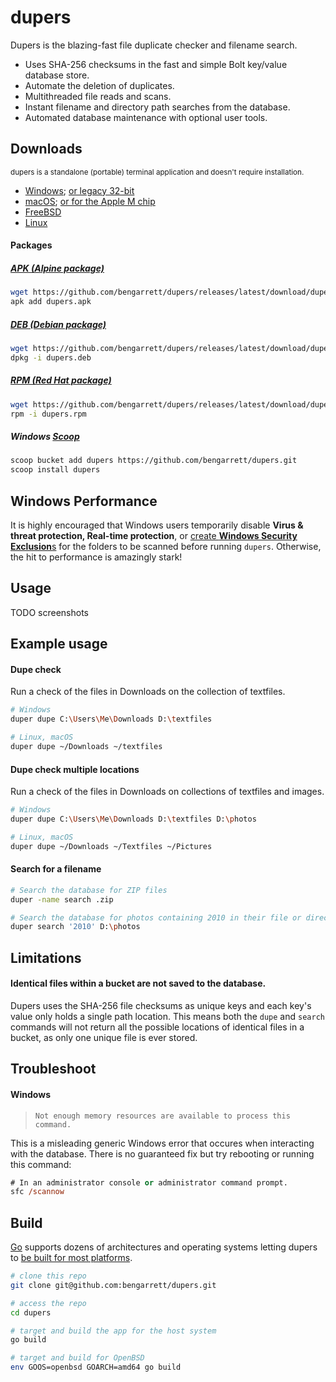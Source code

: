# dupers

Dupers is the blazing-fast file duplicate checker and filename search.

- Uses SHA-256 checksums in the fast and simple Bolt key/value database store.
- Automate the deletion of duplicates.
- Multithreaded file reads and scans.
- Instant filename and directory path searches from the database.
- Automated database maintenance with optional user tools.

## Downloads

<small>dupers is a standalone (portable) terminal application and doesn't require installation.</small>

- [Windows](https://github.com/bengarrett/dupers/releases/latest/download/dupers_Windows_Intel.zip); [or legacy 32-bit](https://github.com/bengarrett/dupers/releases/latest/download/dupers_Windows_32bit.zip)
- [macOS](https://github.com/bengarrett/dupers/releases/latest/download/dupers_macOS_Intel.tar.gz
); [or for the Apple M chip](https://github.com/bengarrett/dupers/releases/latest/download/dupers_macOS_M-series.tar.gz
)
- [FreeBSD](https://github.com/bengarrett/dupers/releases/latest/download/dupers_FreeBSD_Intel.tar.gz
)
- [Linux](https://github.com/bengarrett/dupers/releases/latest/download/dupers_Linux_Intel.tar.gz
)

#### Packages

##### [APK (Alpine package)](https://github.com/bengarrett/dupers/releases/latest/download/dupers.apk)
```sh
wget https://github.com/bengarrett/dupers/releases/latest/download/dupers.apk
apk add dupers.apk
```

##### [DEB (Debian package)](https://github.com/bengarrett/dupers/releases/latest/download/dupers.deb)
```sh
wget https://github.com/bengarrett/dupers/releases/latest/download/dupers.deb
dpkg -i dupers.deb
```

##### [RPM (Red Hat package)](https://github.com/bengarrett/dupers/releases/latest/download/dupers.rpm)
```sh
wget https://github.com/bengarrett/dupers/releases/latest/download/dupers.rpm
rpm -i dupers.rpm
```

##### Windows [Scoop](https://scoop.sh/)
```sh
scoop bucket add dupers https://github.com/bengarrett/dupers.git
scoop install dupers
```

## Windows Performance

It is highly encouraged that Windows users temporarily disable **Virus & threat protection, Real-time protection**, or [create **Windows Security Exclusion**s](https://support.microsoft.com/en-us/windows/add-an-exclusion-to-windows-security-811816c0-4dfd-af4a-47e4-c301afe13b26) for the folders to be scanned before running `dupers`. Otherwise, the hit to performance is amazingly stark!

## Usage

TODO screenshots

## Example usage
#### Dupe check

Run a check of the files in Downloads on the collection of textfiles.

```sh
# Windows
duper dupe C:\Users\Me\Downloads D:\textfiles

# Linux, macOS
duper dupe ~/Downloads ~/textfiles
```

#### Dupe check multiple locations

Run a check of the files in Downloads on collections of textfiles and images.

```sh
# Windows
duper dupe C:\Users\Me\Downloads D:\textfiles D:\photos

# Linux, macOS
duper dupe ~/Downloads ~/Textfiles ~/Pictures
```

#### Search for a filename
```sh
# Search the database for ZIP files
duper -name search .zip

# Search the database for photos containing 2010 in their file or directory names
duper search '2010' D:\photos
```

## Limitations

#### Identical files within a bucket are not saved to the database.

Dupers uses the SHA-256 file checksums as unique keys and each key's value only holds a single path location. This means both the `dupe` and `search` commands will not return all the possible locations of identical files in a bucket, as only one unique file is ever stored.

## Troubleshoot

#### Windows

> `Not enough memory resources are available to process this command.`

This is a misleading generic Windows error that occures when interacting with the database.
There is no guaranteed fix but try rebooting or running this command:

```ps
# In an administrator console or administrator command prompt.
sfc /scannow
```

## Build

[Go](https://golang.org/doc/install) supports dozens of architectures and operating systems letting dupers to [be built for most platforms](https://golang.org/doc/install/source#environment).

```sh
# clone this repo
git clone git@github.com:bengarrett/dupers.git

# access the repo
cd dupers

# target and build the app for the host system
go build

# target and build for OpenBSD
env GOOS=openbsd GOARCH=amd64 go build
```
